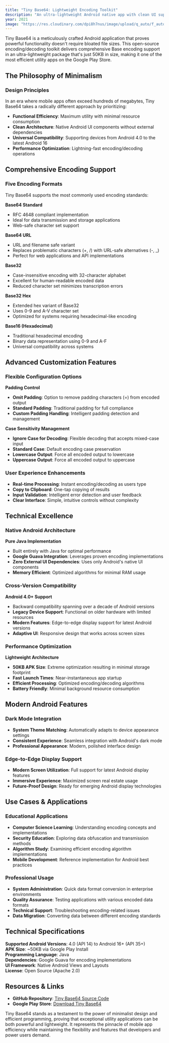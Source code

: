 ```yaml
---
title: "Tiny Base64: Lightweight Encoding Toolkit"
description: "An ultra-lightweight Android native app with clean UI supporting 5 encoding formats (Base64, Base32, Base16). Just 50KB in size with customizable settings and compatibility from Android 4.0+ to latest versions."
year: 2021
image: "https://res.cloudinary.com/dpi8h7nus/image/upload/q_auto/f_auto/v1755059915/tiny-base64.jpg"
---
```


Tiny Base64 is a meticulously crafted Android application that proves powerful functionality doesn't require bloated file sizes. This open-source encoding/decoding toolkit delivers comprehensive Base encoding support in an ultra-lightweight package that's just 50KB in size, making it one of the most efficient utility apps on the Google Play Store.

## The Philosophy of Minimalism

### Design Principles
In an era where mobile apps often exceed hundreds of megabytes, Tiny Base64 takes a radically different approach by prioritizing:
- **Functional Efficiency**: Maximum utility with minimal resource consumption
- **Clean Architecture**: Native Android UI components without external dependencies
- **Universal Compatibility**: Supporting devices from Android 4.0 to the latest Android 16
- **Performance Optimization**: Lightning-fast encoding/decoding operations

## Comprehensive Encoding Support

### Five Encoding Formats
Tiny Base64 supports the most commonly used encoding standards:

**Base64 Standard**
- RFC 4648 compliant implementation
- Ideal for data transmission and storage applications
- Web-safe character set support

**Base64 URL**
- URL and filename safe variant
- Replaces problematic characters (+, /) with URL-safe alternatives (-, _)
- Perfect for web applications and API implementations

**Base32**
- Case-insensitive encoding with 32-character alphabet
- Excellent for human-readable encoded data
- Reduced character set minimizes transcription errors

**Base32 Hex**
- Extended hex variant of Base32
- Uses 0-9 and A-V character set
- Optimized for systems requiring hexadecimal-like encoding

**Base16 (Hexadecimal)**
- Traditional hexadecimal encoding
- Binary data representation using 0-9 and A-F
- Universal compatibility across systems

## Advanced Customization Features

### Flexible Configuration Options
**Padding Control**
- **Omit Padding**: Option to remove padding characters (=) from encoded output
- **Standard Padding**: Traditional padding for full compliance
- **Custom Padding Handling**: Intelligent padding detection and management

**Case Sensitivity Management**
- **Ignore Case for Decoding**: Flexible decoding that accepts mixed-case input
- **Standard Case**: Default encoding case preservation
- **Lowercase Output**: Force all encoded output to lowercase
- **Uppercase Output**: Force all encoded output to uppercase

### User Experience Enhancements
- **Real-time Processing**: Instant encoding/decoding as users type
- **Copy to Clipboard**: One-tap copying of results
- **Input Validation**: Intelligent error detection and user feedback
- **Clear Interface**: Simple, intuitive controls without complexity

## Technical Excellence

### Native Android Architecture
**Pure Java Implementation**
- Built entirely with Java for optimal performance
- **Google Guava Integration**: Leverages proven encoding implementations
- **Zero External UI Dependencies**: Uses only Android's native UI components
- **Memory Efficient**: Optimized algorithms for minimal RAM usage

### Cross-Version Compatibility
**Android 4.0+ Support**
- Backward compatibility spanning over a decade of Android versions
- **Legacy Device Support**: Functional on older hardware with limited resources
- **Modern Features**: Edge-to-edge display support for latest Android versions
- **Adaptive UI**: Responsive design that works across screen sizes

### Performance Optimization
**Lightweight Architecture**
- **50KB APK Size**: Extreme optimization resulting in minimal storage footprint
- **Fast Launch Times**: Near-instantaneous app startup
- **Efficient Processing**: Optimized encoding/decoding algorithms
- **Battery Friendly**: Minimal background resource consumption

## Modern Android Features

### Dark Mode Integration
- **System Theme Matching**: Automatically adapts to device appearance settings
- **Consistent Experience**: Seamless integration with Android's dark mode
- **Professional Appearance**: Modern, polished interface design

### Edge-to-Edge Display Support
- **Modern Screen Utilization**: Full support for latest Android display features
- **Immersive Experience**: Maximized screen real estate usage
- **Future-Proof Design**: Ready for emerging Android display technologies

## Use Cases & Applications

### Educational Applications
- **Computer Science Learning**: Understanding encoding concepts and implementations
- **Security Education**: Exploring data obfuscation and transmission methods
- **Algorithm Study**: Examining efficient encoding algorithm implementations
- **Mobile Development**: Reference implementation for Android best practices

### Professional Usage
- **System Administration**: Quick data format conversion in enterprise environments
- **Quality Assurance**: Testing applications with various encoded data formats
- **Technical Support**: Troubleshooting encoding-related issues
- **Data Migration**: Converting data between different encoding standards

## Technical Specifications

**Supported Android Versions**: 4.0 (API 14) to Android 16+ (API 35+)  
**APK Size**: ~50KB via Google Play Install  
**Programming Language**: Java  
**Dependencies**: Google Guava for encoding implementations  
**UI Framework**: Native Android Views and Layouts  
**License**: Open Source (Apache 2.0)

## Resources & Links

- **GitHub Repository**: [Tiny Base64 Source Code](https://github.com/kaungkhantjc/Base64)
- **Google Play Store**: [Download Tiny Base64](https://play.google.com/store/apps/details?id=com.jcoder.base64)

Tiny Base64 stands as a testament to the power of minimalist design and efficient programming, proving that exceptional utility applications can be both powerful and lightweight. It represents the pinnacle of mobile app efficiency while maintaining the flexibility and features that developers and power users demand.